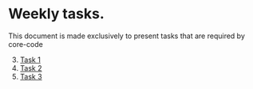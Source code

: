 # Weekly tasks.

This document is made exclusively to present tasks that are required by core-code 

3. [Task 1](https://github.com/wisdown/core-code-from-scratch-readme/blob/main/Challeng-weeks/week-1.md)
3. [Task 2](https://github.com/wisdown/core-code-from-scratch-readme/blob/60b910fee2e33c7c5dc63660c92d514e7649c8be/Challeng-weeks/week-2.md)
2. [Task 3](https://github.com/wisdown/core-code-from-scratch-readme/blob/60b910fee2e33c7c5dc63660c92d514e7649c8be/Challeng-weeks/week-3.md)
